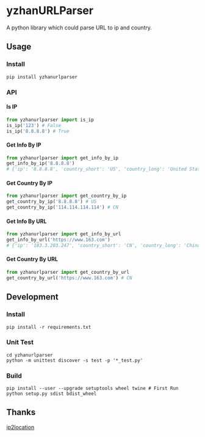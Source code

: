 # yzhanURLParser
A python library which could parse URL to ip and country.
## Usage
### Install
```shell
pip install yzhanurlparser
```

### API
#### Is IP
```python
from yzhanurlparser import is_ip
is_ip('123') # False
is_ip('8.8.8.8') # True
```

#### Get Info By IP
```python
from yzhanurlparser import get_info_by_ip
get_info_by_ip('8.8.8.8')
# {'ip': '8.8.8.8', 'country_short': 'US', 'country_long': 'United States of America'}
```

#### Get Country By IP
```python 
from yzhanurlparser import get_country_by_ip
get_country_by_ip('8.8.8.8') # US
get_country_by_ip('114.114.114.114') # CN
```

#### Get Info By URL
```python
from yzhanurlparser import get_info_by_url
get_info_by_url('https://www.163.com')
# {'ip': '183.3.203.247', 'country_short': 'CN', 'country_long': 'China'}
```

#### Get Country By URL
```python 
from yzhanurlparser import get_country_by_url
get_country_by_url('https://www.163.com') # CN
```

## Development
### Install
```shell
pip install -r requirements.txt
```

### Unit Test
```shell
cd yzhanurlparser
python -m unittest discover -s test -p '*_test.py'
```

### Build
```shell
pip install --user --upgrade setuptools wheel twine # First Run
python setup.py sdist bdist_wheel
```

## Thanks
[ip2location](https://lite.ip2location.com)